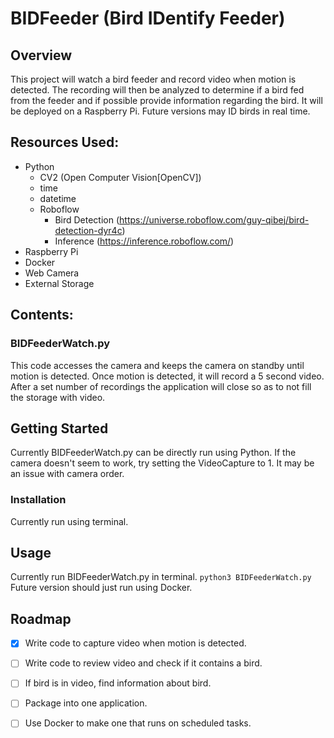 # BIDFeeder (Bird IDentify Feeder)

## Overview
This project will watch a bird feeder and record video when motion is detected. The recording will then be analyzed to determine if a bird fed from the feeder and if possible provide information regarding the bird. It will be deployed on a Raspberry Pi. Future versions may ID birds in real time.

## Resources Used:
- Python
  - CV2 (Open Computer Vision[OpenCV])
  - time
  - datetime
  - Roboflow
    - Bird Detection (https://universe.roboflow.com/guy-qibej/bird-detection-dyr4c)
    - Inference (https://inference.roboflow.com/)
- Raspberry Pi
- Docker
- Web Camera
- External Storage

## Contents:
### BIDFeederWatch.py
This code accesses the camera and keeps the camera on standby until motion is detected. Once motion is detected, it will record a 5 second video. After a set number of recordings the application will close so as to not fill the storage with video. 

## Getting Started
Currently BIDFeederWatch.py can be directly run using Python. If the camera doesn't seem to work, try setting the VideoCapture to 1. It may be an issue with camera order.

### Installation
Currently run using terminal. 

## Usage
Currently run BIDFeederWatch.py in terminal. 
`python3 BIDFeederWatch.py`
Future version should just run using Docker. 

## Roadmap
- [x] Write code to capture video when motion is detected.
- [ ] Write code to review video and check if it contains a bird.
- [ ] If bird is in video, find information about bird.
- [ ] Package into one application.
- [ ] Use Docker to make one that runs on scheduled tasks. 


